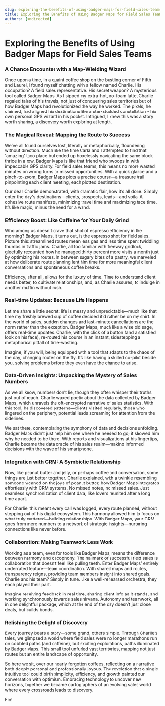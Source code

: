 ```yaml
---
slug: exploring-the-benefits-of-using-badger-maps-for-field-sales-teams
title: Exploring the Benefits of Using Badger Maps for Field Sales Teams
authors: [undirected]
---
```



# Exploring the Benefits of Using Badger Maps for Field Sales Teams

### A Chance Encounter with a Map-Wielding Wizard

Once upon a time, in a quaint coffee shop on the bustling corner of Fifth and Laurel, I found myself chatting with a fellow named Charlie. His occupation? A field sales representative. His secret weapon? A mysterious tool called Badger Maps. As I sipped my extra-hot, no-foam latte, Charlie regaled tales of his travels, not just of conquering sales territories but of how Badger Maps had revolutionized the way he worked. The pixels, he claimed, had aligned his destinations like a star-studded constellation - his own personal GPS wizard in his pocket. Intrigued, I knew this was a story worth sharing, a discovery worth exploring at length.

### The Magical Reveal: Mapping the Route to Success

We’ve all found ourselves lost, literally or metaphorically, floundering without direction. Much like the time Carla and I attempted to find that 'amazing' taco place but ended up hopelessly navigating the same block thrice in a row. Badger Maps is like that friend who swoops in with impeccable GPS clarity. For field sales teams, this means no more wasted minutes on wrong turns or missed opportunities. With a quick glance and a pinch-to-zoom, Badger Maps plots a precise course—a treasure trail pinpointing each client meeting, each plotted destination.

Our dear Charlie demonstrated, with dramatic flair, how it’s all done. Simply enter the day's destinations—clients, prospects, leads—and voila! A cohesive route manifests, minimizing travel time and maximizing face time. It’s like magic, minus the need for a wand.

### Efficiency Boost: Like Caffeine for Your Daily Grind

Who among us doesn’t crave that shot of espresso efficiency in the morning? Badger Maps, it turns out, is the espresso shot for field sales. Picture this: streamlined routes mean less gas and less time spent twiddling thumbs in traffic jams. Charlie, all too familiar with freeway gridlock, gleefully recounted how he managed thirty percent more visits a month just by optimizing his routes. In between sugary bites of a pastry, we marveled at how deliberate route planning lent him time for more meaningful client conversations and spontaneous coffee breaks.

Efficiency, after all, allows for the luxury of time. Time to understand client needs better, to cultivate relationships, and, as Charlie assures, to indulge in another muffin without rush.

### Real-time Updates: Because Life Happens

Let me share a little secret: life is messy and unpredictable—much like that time my freshly brewed cup of coffee decided it’d rather be on my shirt. In the world of sales, sudden changes and last-minute cancellations are the norm rather than the exception. Badger Maps, much like a wise old sage, offers real-time updates. Charlie, with the click of a button (and a satisfied look on his face), re-routed his course in an instant, sidestepping a metaphorical pitfall of time-wasting.

Imagine, if you will, being equipped with a tool that adapts to the chaos of the day, changing routes on the fly. It’s like having a skilled co-pilot beside you, solving problems before they even have the chance to arise.

### Data-Driven Insights: Unpacking the Mystery of Sales Numbers

As we all know, numbers don’t lie, though they often whisper their truths just out of reach. Charlie waxed poetic about the data collected by Badger Maps, which unravels the oft-encrypted narrative of sales statistics. With this tool, he discovered patterns—clients visited regularly, those who lingered on the periphery, potential leads screaming for attention from the sidelines.

We sat there, contemplating the symphony of data and decisions unfolding. Badger Maps didn’t just help him see where he needed to go; it showed him why he needed to be there. With reports and visualizations at his fingertips, Charlie became the data oracle of his sales realm—making informed decisions with the wave of his smartphone.

### Integration with CRM: A Symbiotic Relationship

Now, like peanut butter and jelly, or perhaps coffee and conversation, some things are just better together. Charlie explained, with a twinkle resembling someone weaned on the joys of peanut butter, how Badger Maps integrates effortlessly with CRM systems. No missed notes, no missed sales. Just seamless synchronization of client data, like lovers reunited after a long time apart.

For Charlie, this meant every call was logged, every route planned, without stepping out of his digital ecosystem. This harmony allowed him to focus on what truly mattered—building relationships. With Badger Maps, your CRM goes from mere numbers to a network of strategic insights—nurturing connections like never before.

### Collaboration: Making Teamwork Less Work

Working as a team, even for tools like Badger Maps, means the difference between harmony and cacophony. The hallmark of successful field sales is collaboration that doesn’t feel like pulling teeth. Enter Badger Maps’ entirely underrated feature—team coordination. With shared maps and routes, transparency reigns, providing team members insight into shared goals. Charlie and his team? Simply in tune. Like a well-rehearsed orchestra, they each played their part.

Imagine receiving feedback in real time, sharing client info as it stands, and working synchronously towards sales nirvana. Autonomy and teamwork, all in one delightful package, which at the end of the day doesn’t just close deals, but builds bonds.

### Relishing the Delight of Discovery

Every journey bears a story—some grand, others simple. Through Charlie’s tales, we glimpsed a world where field sales were no longer marathons run on cobbled paths (and caffeine), but exciting explorations, paths illuminated by Badger Maps. This small tool unfurled vast territories, mapping not just routes but an entire landscape of opportunity.

So here we sit, over our nearly forgotten coffees, reflecting on a narrative both deeply personal and professionally joyous. The revelation that a single intuitive tool could birth simplicity, efficiency, and growth painted our conversation with optimism. Embracing technology to uncover new horizons, together we became cartographers of an evolving sales world where every crossroads leads to discovery.

Fin!